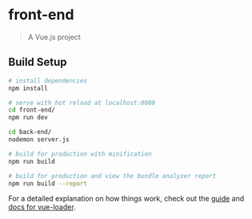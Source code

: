 # front-end

> A Vue.js project

## Build Setup

``` bash
# install dependencies
npm install

# serve with hot reload at localhost:8080
cd front-end/
npm run dev

cd back-end/
nodemon server.js

# build for production with minification
npm run build

# build for production and view the bundle analyzer report
npm run build --report
```

For a detailed explanation on how things work, check out the [guide](http://vuejs-templates.github.io/webpack/) and [docs for vue-loader](http://vuejs.github.io/vue-loader).
